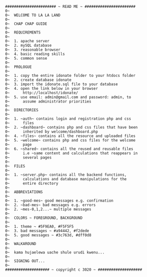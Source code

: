 	####################### ~ READ ME ~ #######################
	0~
	0~	WELCOME TO LA LA LAND
	0~
	0~	CHAP CHAP GUIDE
	0~
	0~	REQUIREMENTS
	0~
	0~	1. apache server
	0~	2. mySQL database
	0~	3. reasonable browser
	0~	4. basic reading skills
	0~	5. common sense
	0~
	0~	PROLOGUE
	0~
	0~	1. copy the entire idonate folder to your htdocs folder	
	0~	2. create database idonate	
	0~	3. import the idonate.sql file to your database	
	0~	4. open the link below in your browser
	0~		http://localhost/idonate/
	0~	5. use email: admin@gmail.com and password: admin, to 
	0~		assume administrator priorities
	0~
	0~	DIRECTORIES	
	0~
	0~	1. ~auth~ contains login and registration php and css
	0~		files
	0~	2. ~dashboard~ contains php and css files that have been
	0~		inherited by welcome/dashboard.php
	0~	4. ~files~ contains all the resource and uploaded files
	0~	5. ~welcome~ contains php and css files for the welcome
	0~		page
	0~	6. ~shared~ contains all the reused and reusable files
	0~ 		i.e ~same content and calculations that reappears in
	0~ 		several pages
	0~
	0~	FILES
	0~
	0~	1. ~server.php~ contains all the backend functions,
	0~		calculations and database manipulations for the
	0~		entire directory
	0~
	0~	ABBREVIATIONS
	0~
	0~	1. ~good-mes~ good messages e.g. confirmation
	0~	2. ~bad-mes~ bad messages e.g. errors
	0~	2. ~mes-0,1,2...~ multiple messages
	0~
	0~	COLORS ~ FOREGROUND, BACKGROUND
	0~
	0~	1. theme ~ #5F9EA0, #F5F5F5
	0~	3. bad messages ~ #a94442, #f2dede
	0~	5. good messages ~ #3c763d, #dff0d8
	0~
	0~	WALKAROUND
	0~
	0~	kama hujaelewa uache shule urudi kwenu...
	0~
	0~	SIGNING OUT...
	0~
	#################### ~ copyright c 3020 ~ ####################
